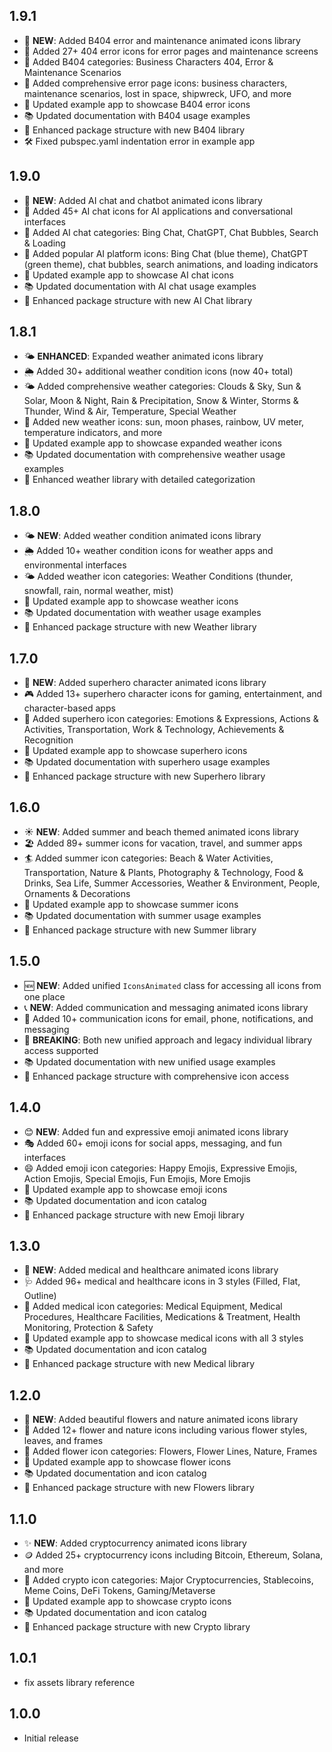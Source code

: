 ## 1.9.1

- 🚫 **NEW**: Added B404 error and maintenance animated icons library
- 🔧 Added 27+ 404 error icons for error pages and maintenance screens
- 🚫 Added B404 categories: Business Characters 404, Error & Maintenance Scenarios
- 🎨 Added comprehensive error page icons: business characters, maintenance scenarios, lost in space, shipwreck, UFO, and more
- 🎨 Updated example app to showcase B404 error icons
- 📚 Updated documentation with B404 usage examples
- 🔧 Enhanced package structure with new B404 library
- 🛠️ Fixed pubspec.yaml indentation error in example app

## 1.9.0

- 🤖 **NEW**: Added AI chat and chatbot animated icons library
- 💬 Added 45+ AI chat icons for AI applications and conversational interfaces
- 🤖 Added AI chat categories: Bing Chat, ChatGPT, Chat Bubbles, Search & Loading
- 🎨 Added popular AI platform icons: Bing Chat (blue theme), ChatGPT (green theme), chat bubbles, search animations, and loading indicators
- 🎨 Updated example app to showcase AI chat icons
- 📚 Updated documentation with AI chat usage examples
- 🔧 Enhanced package structure with new AI Chat library

## 1.8.1

- 🌤️ **ENHANCED**: Expanded weather animated icons library
- 🌦️ Added 30+ additional weather condition icons (now 40+ total)
- 🌤️ Added comprehensive weather categories: Clouds & Sky, Sun & Solar, Moon & Night, Rain & Precipitation, Snow & Winter, Storms & Thunder, Wind & Air, Temperature, Special Weather
- 🌈 Added new weather icons: sun, moon phases, rainbow, UV meter, temperature indicators, and more
- 🎨 Updated example app to showcase expanded weather icons
- 📚 Updated documentation with comprehensive weather usage examples
- 🔧 Enhanced weather library with detailed categorization

## 1.8.0

- 🌤️ **NEW**: Added weather condition animated icons library
- 🌦️ Added 10+ weather condition icons for weather apps and environmental interfaces
- 🌤️ Added weather icon categories: Weather Conditions (thunder, snowfall, rain, normal weather, mist)
- 🎨 Updated example app to showcase weather icons
- 📚 Updated documentation with weather usage examples
- 🔧 Enhanced package structure with new Weather library

## 1.7.0

- 🦸 **NEW**: Added superhero character animated icons library
- 🎮 Added 13+ superhero character icons for gaming, entertainment, and character-based apps
- 🦸 Added superhero icon categories: Emotions & Expressions, Actions & Activities, Transportation, Work & Technology, Achievements & Recognition
- 🎨 Updated example app to showcase superhero icons
- 📚 Updated documentation with superhero usage examples
- 🔧 Enhanced package structure with new Superhero library

## 1.6.0

- ☀️ **NEW**: Added summer and beach themed animated icons library
- 🏖️ Added 89+ summer icons for vacation, travel, and summer apps
- 🏄 Added summer icon categories: Beach & Water Activities, Transportation, Nature & Plants, Photography & Technology, Food & Drinks, Sea Life, Summer Accessories, Weather & Environment, People, Ornaments & Decorations
- 🎨 Updated example app to showcase summer icons
- 📚 Updated documentation with summer usage examples
- 🔧 Enhanced package structure with new Summer library

## 1.5.0

- 🆕 **NEW**: Added unified `IconsAnimated` class for accessing all icons from one place
- 📞 **NEW**: Added communication and messaging animated icons library
- 📧 Added 10+ communication icons for email, phone, notifications, and messaging
- 🔄 **BREAKING**: Both new unified approach and legacy individual library access supported
- 📚 Updated documentation with new unified usage examples
- 🎨 Enhanced package structure with comprehensive icon access

## 1.4.0

- 😊 **NEW**: Added fun and expressive emoji animated icons library
- 🎭 Added 60+ emoji icons for social apps, messaging, and fun interfaces
- 😄 Added emoji icon categories: Happy Emojis, Expressive Emojis, Action Emojis, Special Emojis, Fun Emojis, More Emojis
- 🎨 Updated example app to showcase emoji icons
- 📚 Updated documentation and icon catalog
- 🔧 Enhanced package structure with new Emoji library

## 1.3.0

- 🏥 **NEW**: Added medical and healthcare animated icons library
- 🩺 Added 96+ medical and healthcare icons in 3 styles (Filled, Flat, Outline)
- 💊 Added medical icon categories: Medical Equipment, Medical Procedures, Healthcare Facilities, Medications & Treatment, Health Monitoring, Protection & Safety
- 🎨 Updated example app to showcase medical icons with all 3 styles
- 📚 Updated documentation and icon catalog
- 🔧 Enhanced package structure with new Medical library

## 1.2.0

- 🌸 **NEW**: Added beautiful flowers and nature animated icons library
- 🌺 Added 12+ flower and nature icons including various flower styles, leaves, and frames
- 🌿 Added flower icon categories: Flowers, Flower Lines, Nature, Frames
- 🎨 Updated example app to showcase flower icons
- 📚 Updated documentation and icon catalog
- 🔧 Enhanced package structure with new Flowers library

## 1.1.0

- ✨ **NEW**: Added cryptocurrency animated icons library
- 🪙 Added 25+ cryptocurrency icons including Bitcoin, Ethereum, Solana, and more
- 📱 Added crypto icon categories: Major Cryptocurrencies, Stablecoins, Meme Coins, DeFi Tokens, Gaming/Metaverse
- 🎨 Updated example app to showcase crypto icons
- 📚 Updated documentation and icon catalog
- 🔧 Enhanced package structure with new Crypto library

## 1.0.1

- fix assets library reference

## 1.0.0

- Initial release


